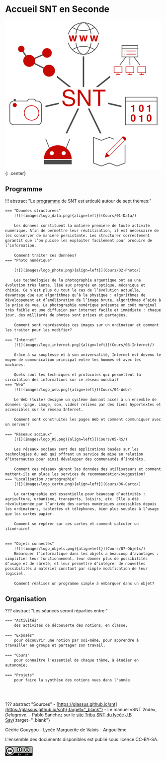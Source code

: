 # Accueil SNT en Seconde

![](images/logo_SNT.png){: .center}

<!-- <p align="center">
<img src="data/logo_SNT.png"  width=" 640 "/> 
</p> -->

## Programme

!!! abstract "Le [programme](data/ProgrammeSNT.pdf) de SNT est articulé autour de sept thèmes:"

    === "Données structurées"
        [![](images/logo_data.png){align=left}](Cours/01-Data/)
        
        Les données constituent la matière première de toute activité numérique. Afin de permettre leur réutilisation, il est nécessaire de les conserver de manière persistante. Les structurer correctement garantit que l’on puisse les exploiter facilement pour produire de l’information.

        Comment traiter ces données?
    === "Photo numérique"

        [![](images/logo_photo.png){align=left}](Cours/02-Photo/)
        
        Les technologies de la photographie argentique ont eu une évolution très lente, liée aux progrès en optique, mécanique et chimie. Ce n’est plus du tout le cas de l’évolution actuelle, davantage due aux algorithmes qu’à la physique : algorithmes de développement et d’amélioration de l’image brute, algorithmes d’aide à la prise de vue. La photographie numérique présente un coût marginal très faible et une diffusion par internet facile et immédiate : chaque jour, des milliards de photos sont prises et partagées.

        Comment sont représentées ces images sur un ordinateur et comment les traiter pour les modifier?

    === "Internet"
        [![](images/logo_internet.png){align=left}](Cours/03-Internet/)

        Grâce à sa souplesse et à son universalité, Internet est devenu le moyen de communication principal entre les hommes et avec les machines.

        Quels sont les techniques et protocoles qui permettent la circulation des informations sur ce réseau mondial?
    === "Web"
        [![](images/logo_web.png){align=left}](Cours/04-Web/)

        Le Web (toile) désigne un système donnant accès à un ensemble de données (page, image, son, vidéo) reliées par des liens hypertextes et accessibles sur le réseau Internet.

        Comment sont construites les pages Web et comment communiquer avec un serveur?

    === "Réseaux sociaux"
        [![](images/logo_RS.png){align=left}](Cours/05-RS/)

        Les réseaux sociaux sont des applications basées sur les technologies du Web qui offrent un service de mise en relation d’internautes pour ainsi développer des communautés d’intérêts.

        Comment ces réseaux gèrent les données des utilisateurs et comment mettent-ils en place les services de recommandation/suggestion?
    === "Localisation /cartographie"
        [![](images/logo_carto.png){align=left}](Cours/06-Carto/)

        La cartographie est essentielle pour beaucoup d’activités : agriculture, urbanisme, transports, loisirs, etc. Elle a été révolutionnée par l’arrivée des cartes numériques accessibles depuis les ordinateurs, tablettes et téléphones, bien plus souples à l’usage que les cartes papier.

        Comment se repérer sur ces cartes et comment calculer un itinéraire?


    === "Objets connectés"
        [![](images/logo_objets.png){align=left}](Cours/07-Objets/)
        Embarquer l’informatique dans les objets a beaucoup d’avantages : simplifier leur fonctionnement, leur donner plus de possibilités d’usage et de sûreté, et leur permettre d’intégrer de nouvelles possibilités à matériel constant par simple modification de leur logiciel.

        Comment réaliser un programme simple à embarquer dans un objet?




## Organisation

??? abstract "Les séances seront réparties entre:"

    === "Activités"
        des activités de découverte des notions, en classe;

    === "Exposés"
        pour découvrir une notion par soi-même, pour apprendre à travailler en groupe et partager son travail;

    === "Cours"
        pour connaître l'essentiel de chaque thème, à étudier en autonomie;

    === "Projets"
        pour faire la synthèse des notions vues dans l'année.


<br>

<br>

??? abstract "Sources"
    - [https://glassus.github.io/snt](https://glassus.github.io/snt){:target="_blank"} 
    - Le manuel «SNT 2nde», *Delagrave*.
    - Pablo Sanchez sur le [site Tribu SNT du lycée J.B Say](https://tribu.phm.education.gouv.fr/portal/pagemarker/2/cms/default-domain/workspaces/ressources-snt-jbs/documents?displayLiveVersion=1&scope=__nocache&displayContext=taskbar&addToBreadcrumb=0){:target="_blank"} 


Cédric Gouygou - Lycée Marguerite de Valois - Angoulême

L'ensemble des documents disponibles est publié sous licence CC-BY-SA.

![](images/ccbysa.png)